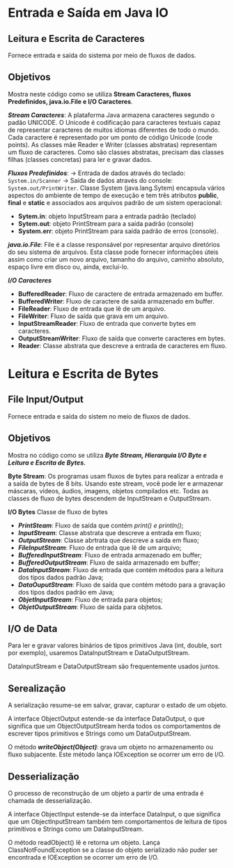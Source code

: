 # Entrada e Saída em Java IO

## Leitura e Escrita de Caracteres

Fornece entrada e saída do sistema por meio de fluxos de dados.

## Objetivos
Mostra neste código como se utiliza **Stream Caracteres, fluxos Predefinidos, java.io.File e I/O Caracteres**.

**_Stream Caracteres_**: A plataforma Java armazena caracteres segundo o padão UNICODE. O Unicode é codificação para caracteres textuais capaz
de representar caracteres de muitos idiomas diferentes de todo o mundo. Cada caractere é representado por um ponto de código Unicode (code points).
As classes mãe Reader e Writer (classes abstratas) representam um fluxo de caracteres. Como são classes abstratas, precisam das classes filhas
(classes concretas) para ler e gravar dados.

**_Fluxos Predefinidos_**: -> Entrada de dados através do teclado: `System.in/Scanner` -> Saída de dados através do console: `System.out/PrintWriter`.
Classe System (java.lang.Sytem) encapsula vários aspectos do ambiente de tempo de execução e tem três atributos **public**, **final** e **static** e associados aos 
arquivos padrão de um sistem operacional:

* **Sytem.in**: objeto InputStream para a entrada padrão (teclado)
* **Sytem.out**: objeto PrintStream para a saída padrão (console)
* **System.err**: objeto PrintStream para saída padrão de erros (console).

**_java.io.File_**: File é a classe responsável por representar arquivo diretórios do seu sistema de arquivos. Esta classe pode fornecer informações úteis assim
como criar um novo arquivo, tamanho do arquivo, caminho absoluto, espaço livre em disco ou, ainda, excluí-lo.

**_I/O Caracteres_**

* **BufferedReader**: Fluxo de caractere de entrada armazenado em buffer.
* **BufferedWriter**: Fluxo de caractere de saída armazenado em buffer.
* **FileReader**: Fluxo de entrada que lê de um arquivo.
* **FileWriter**: Fluxo de saída que grava em um arquivo.
* **InputStreamReader**: Fluxo de entrada que converte bytes em caracteres.
* **OutputStreamWriter**: Fluxo de saída que converte caracteres em bytes.
* **Reader**: Classe abstrata que descreve a entrada de caracteres em fluxo.


 # Leitura e Escrita de Bytes
## File Input/Output

Fornece entrada e saída do sistem no meio de fluxos de dados.

## Objetivos

Mostra no código como se utiliza **_Byte Stream, Hierarquia I/O Byte e Leitura e Escrita de Bytes._**

**Byte Stream**: Os programas usam fluxos de bytes para realizar a entrada e a saída de bytes de 8 bits.
Usando este stream, você pode ler e armazenar máscaras, vídeos, áudios, imagens, objetos compilados etc.
Todas as classes de fluxo de bytes descendem de InputStream e OutputStream.

**I/O Bytes** Classe de fluxo de bytes
* **_PrintSteam_**: Fluxo de saída que contém _print() e println()_;
* **_InputStream_**: Classe abstrata que descreve a entrada em fluxo;
* **_OutputStream_**: Classe abrtrata que descreve a saída em fluxo;
* **_FileInputStream_**: Fluxo de entrada que lê de um arquivo;
* **_BufferedInputStream_**: Fluxo de entrada armazenado em buffer;
* **_BufferedOutputStream_**: Fluxo de saída armazenado em buffer;
* **_DataInputStream_**: Fluxo de entrada que contém métodos para a leitura dos tipos dados padrão Java;
* **_DataOuputStream_**: Fluxo de saída que contém método para a gravação dos tipos dados padrão em Java;
* **_ObjetInputStream_**: Fluxo de entrada para objetos;
* **_ObjetOutputStream_**: Fluxo de saída para objtetos.


## I/O de Data

Para ler e gravar valores binários de tipos primitivos Java (int, double, sort por exemplo),
usaremos DataInputStream e DataOutputStream.

DataInputStream e DataOutputStream são frequentemente usados juntos.

## Serealização

A serialização resume-se em salvar, gravar, capturar o estado de um objeto.

A interface ObjectOutput estende-se da interface DataOutput, o que significa que um
ObjectOutputStream herda todos os comportamentos de escrever tipos primitivos e Strings como
um DataOutputStream.

O método **_writeObject(Object)_**: grava um objeto no armazenamento ou fluxo subjacente.
Este método lança IOException se ocorrer um erro de I/O.

## Desserialização

O processo de reconstrução de um objeto a partir de uma entrada é chamada de desserialização.

A interface ObjectInput estende-se da interface DataInput, o que significa que um ObjectInputStream também tem
comportamentos de leitura de tipos primitivos e Strings como um DataInputStream.

O método readObject() lê e retorna um objeto. Lança ClassNotFoundException se a classe
do objeto serializado não puder ser encontrada e IOException se ocorrer um erro de I/O.







                         


